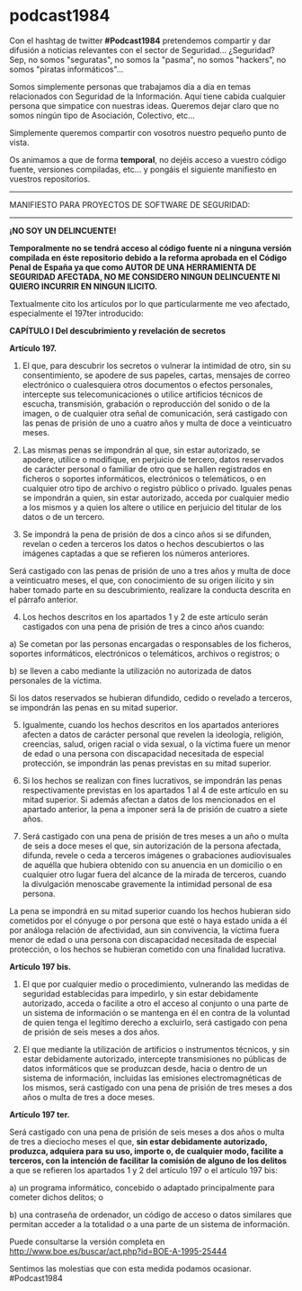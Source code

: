 # podcast1984

Con el hashtag de twitter <strong>#Podcast1984</strong> pretendemos compartir y dar difusión a noticias relevantes con el sector de Seguridad... ¿Seguridad? Sep, no somos "seguratas", no somos la "pasma", no somos "hackers", no somos "piratas informáticos"... 

Somos simplemente personas que trabajamos día a día en temas relacionados con Seguridad de la Información. Aquí tiene cabida cualquier persona que simpatice con nuestras ideas. Queremos dejar claro que no somos ningún tipo de Asociación, Colectivo, etc...

Simplemente queremos compartir con vosotros nuestro pequeño punto de vista.

Os animamos a que de forma <strong>temporal</strong>, no dejéis acceso a vuestro código fuente, versiones compiladas, etc... y pongáis el siguiente manifiesto en vuestros repositorios.


<hr>
MANIFIESTO PARA PROYECTOS DE SOFTWARE DE SEGURIDAD:
<hr>

<strong>¡NO SOY UN DELINCUENTE!

Temporalmente no se tendrá acceso al código fuente ni a ninguna versión compilada en éste repositorio debido a la reforma aprobada en el Código Penal de España ya que como AUTOR DE UNA HERRAMIENTA DE SEGURIDAD AFECTADA, NO ME CONSIDERO NINGUN DELINCUENTE NI QUIERO INCURRIR EN NINGUN ILICITO.</strong>

Textualmente cito los artículos por lo que particularmente me veo afectado, especialmente el 197ter introducido:

<strong>
CAPÍTULO I
Del descubrimiento y revelación de secretos
</strong>

<strong>Artículo 197.</strong>

1. El que, para descubrir los secretos o vulnerar la intimidad de otro, sin su consentimiento, se apodere de sus papeles, cartas, mensajes de correo electrónico o cualesquiera otros documentos o efectos personales, intercepte sus telecomunicaciones o utilice artificios técnicos de escucha, transmisión, grabación o reproducción del sonido o de la imagen, o de cualquier otra señal de comunicación, será castigado con las penas de prisión de uno a cuatro años y multa de doce a veinticuatro meses.

2. Las mismas penas se impondrán al que, sin estar autorizado, se apodere, utilice o modifique, en perjuicio de tercero, datos reservados de carácter personal o familiar de otro que se hallen registrados en ficheros o soportes informáticos, electrónicos o telemáticos, o en cualquier otro tipo de archivo o registro público o privado. Iguales penas se impondrán a quien, sin estar autorizado, acceda por cualquier medio a los mismos y a quien los altere o utilice en perjuicio del titular de los datos o de un tercero.

3. Se impondrá la pena de prisión de dos a cinco años si se difunden, revelan o ceden a terceros los datos o hechos descubiertos o las imágenes captadas a que se refieren los números anteriores.

Será castigado con las penas de prisión de uno a tres años y multa de doce a veinticuatro meses, el que, con conocimiento de su origen ilícito y sin haber tomado parte en su descubrimiento, realizare la conducta descrita en el párrafo anterior.

4. Los hechos descritos en los apartados 1 y 2 de este artículo serán castigados con una pena de prisión de tres a cinco años cuando:

a) Se cometan por las personas encargadas o responsables de los ficheros, soportes informáticos, electrónicos o telemáticos, archivos o registros; o

b) se lleven a cabo mediante la utilización no autorizada de datos personales de la víctima.

Si los datos reservados se hubieran difundido, cedido o revelado a terceros, se impondrán las penas en su mitad superior.

5. Igualmente, cuando los hechos descritos en los apartados anteriores afecten a datos de carácter personal que revelen la ideología, religión, creencias, salud, origen racial o vida sexual, o la víctima fuere un menor de edad o una persona con discapacidad necesitada de especial protección, se impondrán las penas previstas en su mitad superior.

6. Si los hechos se realizan con fines lucrativos, se impondrán las penas respectivamente previstas en los apartados 1 al 4 de este artículo en su mitad superior. Si además afectan a datos de los mencionados en el apartado anterior, la pena a imponer será la de prisión de cuatro a siete años.

7. Será castigado con una pena de prisión de tres meses a un año o multa de seis a doce meses el que, sin autorización de la persona afectada, difunda, revele o ceda a terceros imágenes o grabaciones audiovisuales de aquélla que hubiera obtenido con su anuencia en un domicilio o en cualquier otro lugar fuera del alcance de la mirada de terceros, cuando la divulgación menoscabe gravemente la intimidad personal de esa persona.

La pena se impondrá en su mitad superior cuando los hechos hubieran sido cometidos por el cónyuge o por persona que esté o haya estado unida a él por análoga relación de afectividad, aun sin convivencia, la víctima fuera menor de edad o una persona con discapacidad necesitada de especial protección, o los hechos se hubieran cometido con una finalidad lucrativa.


<strong>Artículo 197 bis.</strong>

1. El que por cualquier medio o procedimiento, vulnerando las medidas de seguridad establecidas para impedirlo, y sin estar debidamente autorizado, acceda o facilite a otro el acceso al conjunto o una parte de un sistema de información o se mantenga en él en contra de la voluntad de quien tenga el legítimo derecho a excluirlo, será castigado con pena de prisión de seis meses a dos años.

2. El que mediante la utilización de artificios o instrumentos técnicos, y sin estar debidamente autorizado, intercepte transmisiones no públicas de datos informáticos que se produzcan desde, hacia o dentro de un sistema de información, incluidas las emisiones electromagnéticas de los mismos, será castigado con una pena de prisión de tres meses a dos años o multa de tres a doce meses.



<strong>Artículo 197 ter.</strong>

Será castigado con una pena de prisión de seis meses a dos años o multa de tres a dieciocho meses el que, <strong>sin estar debidamente autorizado, produzca, adquiera para su uso, importe o, de cualquier modo, facilite a terceros, con la intención de facilitar la comisión de alguno de los delitos</strong> a que se refieren los apartados 1 y 2 del artículo 197 o el artículo 197 bis:

a) un programa informático, concebido o adaptado principalmente para cometer dichos delitos; o

b) una contraseña de ordenador, un código de acceso o datos similares que permitan acceder a la totalidad o a una parte de un sistema de información.


Puede consultarse la versión completa en <a href="http://www.boe.es/buscar/act.php?id=BOE-A-1995-25444">http://www.boe.es/buscar/act.php?id=BOE-A-1995-25444</a>

Sentimos las molestias que con esta medida podamos ocasionar.
#Podcast1984
